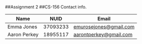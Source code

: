 ##Assignment 2
##CS-156
Contact info.

|Name         |         NUID           |         Email          |
| ----------- | ---------------------- | ---------------------- |
|Emma Jones   |       37093233         | emurosejones@gmail.com |
|Aaron Perkey |       18955117         | aarontperkey@gmail.com |
